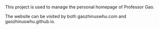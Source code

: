 This project is used to manage the personal homepage of Professor Gao.

The website can be visited by both gaozhinuswhu.com and gaozhinuswhu.github.io.
